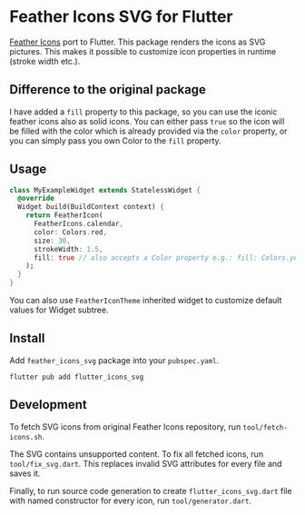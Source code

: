 # Feather Icons SVG for Flutter

[Feather Icons](https://feathericons.com/) port to Flutter. This package renders the icons as SVG
pictures. This makes it possible to customize icon properties in runtime (stroke width etc.).

## Difference to the original package
I have added a `fill` property to this package, so you can use the iconic feather icons also as solid icons.
You can either pass `true` so the icon will be filled with the color which is already provided via the `color` property, or you can simply pass you own Color to the `fill` property.

## Usage

```dart
class MyExampleWidget extends StatelessWidget {
  @override
  Widget build(BuildContext context) {
    return FeatherIcon(
      FeatherIcons.calendar,
      color: Colors.red,
      size: 30,
      strokeWidth: 1.5,
      fill: true // also accepts a Color property e.g.: fill: Colors.yellow
    );
  }
}
```

You can also use `FeatherIconTheme` inherited widget to customize default values for Widget
subtree.

## Install

Add `feather_icons_svg` package into your `pubspec.yaml`.

```shell
flutter pub add flutter_icons_svg
```

## Development

To fetch SVG icons from original Feather Icons repository, run `tool/fetch-icons.sh`.

The SVG contains unsupported content. To fix all fetched icons, run `tool/fix_svg.dart`. This
replaces invalid SVG attributes for every file and saves it.

Finally, to run source code generation to create `flutter_icons_svg.dart` file with named
constructor for every icon, run `tool/generator.dart`.
